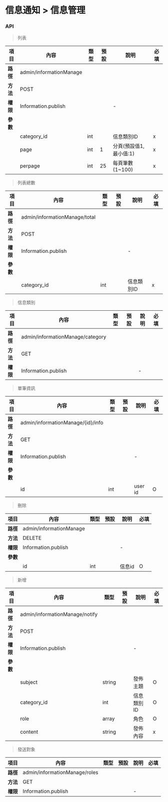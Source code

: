 # 信息通知 > 信息管理

### API

> 列表

| 項目         | 內容                         | 類型         | 預設         | 說明                  | 必填  |
|-------------|-----------------------------|--------------|--------------|---------------------|-------|
| <b>路徑</b>  |admin/informationManage        |              |              |                     |      |
| <b>方法</b>  | POST                        |              |              |                     |      |
| <b>權限</b>  | Information.publish         |              |              |          -          |      |
| <b>參數</b>  |                             |              |              |                     |      |
|             | category_id                 | int          |              |     信息類別ID        |   x  |
|             | page                        | int          |      1       |      分頁(預設值1,最小值:1)|   x  |
|             | perpage                     | int          |      25      |      每頁筆數(1~100)      |   x  |

> 列表總數

| 項目         | 內容                         | 類型         | 預設         | 說明                  | 必填  |
|-------------|-----------------------------|--------------|--------------|---------------------|-------|
| <b>路徑</b>  |admin/informationManage/total        |              |              |                     |      |
| <b>方法</b>  | POST                        |              |              |                     |      |
| <b>權限</b>  | Information.publish         |              |              |          -          |      |
| <b>參數</b>  |                             |              |              |                     |      |
|             | category_id                 | int          |              |     信息類別ID        |   x  |

> 信息類別

| 項目         | 內容                         | 類型         | 預設         | 說明                  | 必填  |
|-------------|-----------------------------|--------------|--------------|---------------------|-------|
| <b>路徑</b>  |admin/informationManage/category|              |              |                     |      |
| <b>方法</b>  | GET                        |              |              |                     |      |
| <b>權限</b>  | Information.publish        |              |              |          -          |      |

> 單筆資訊

| 項目         | 內容                         | 類型         | 預設         | 說明                  | 必填  |
|-------------|-----------------------------|--------------|--------------|---------------------|-------|
| <b>路徑</b>  |admin/informationManage/{id}/info|              |              |                     |      |
| <b>方法</b>  | GET                        |              |              |                     |      |
| <b>權限</b>  | Information.publish        |              |              |          -          |      |
| <b>參數</b>  |                            |              |              |                     |      |
|             | id                         | int          |              |         user id     |   O  |

> 刪除

| 項目         | 內容                         | 類型         | 預設         | 說明                  | 必填  |
|-------------|-----------------------------|--------------|--------------|---------------------|-------|
| <b>路徑</b>  |admin/informationManage     |              |              |                     |      |
| <b>方法</b>  | DELETE                     |              |              |                     |      |
| <b>權限</b>  | Information.publish        |              |              |          -          |      |
| <b>參數</b>  |                            |              |              |                     |      |
|             | id                         | int          |              |         信息id       |   O  |

> 新增

| 項目         | 內容                         | 類型         | 預設         | 說明                  | 必填  |
|-------------|-----------------------------|--------------|--------------|---------------------|-------|
| <b>路徑</b>  |admin/informationManage/notify|              |              |                     |      |
| <b>方法</b>  | POST                        |              |              |                     |      |
| <b>權限</b>  | Information.publish         |              |              |          -          |      |
| <b>參數</b>  |                             |              |              |                     |      |
|             | subject                     | string       |              |     發佈主題          |   O  |
|             | category_id                 | int          |              |     信息類別ID        |   O  |
|             | role                        | array        |              |      角色            |   O  |
|             | content                     | string       |              |      發佈內容         |   x  |

> 發送對象

| 項目         | 內容                         | 類型         | 預設         | 說明                  | 必填  |
|-------------|-----------------------------|--------------|--------------|---------------------|-------|
| <b>路徑</b>  |admin/informationManage/roles|              |              |                     |      |
| <b>方法</b>  | GET                         |              |              |                     |      |
| <b>權限</b>  | Information.publish         |              |              |          -          |      |
